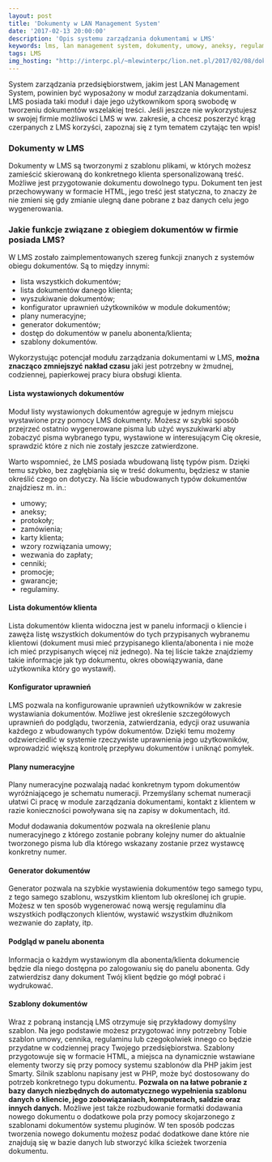 ```yaml
---
layout: post
title: 'Dokumenty w LAN Management System'
date: '2017-02-13 20:00:00'
description: 'Opis systemu zarządzania dokumentami w LMS'
keywords: lms, lan management system, dokumenty, umowy, aneksy, regulaminy, książeczki opłat, wezwania do zapłaty, protokoły przekazywania sprzętu, protokoły zdawczo-odbiorcze
tags: LMS
img_hosting: "http://interpc.pl/~mlewinterpc/lion.net.pl/2017/02/08/dokumenty-w-lan-management-system/"
---
```


System zarządzania przedsiębiorstwem, jakim jest LAN Management System, 
powinien być wyposażony w moduł zarządzania dokumentami. LMS posiada taki moduł i 
daje jego użytkownikom sporą swobodę w tworzeniu dokumentów wszelakiej treści.
Jeśli jeszcze nie wykorzystujesz w swojej firmie możliwości LMS w ww. zakresie, 
a chcesz poszerzyć krąg czerpanych z LMS korzyści, zapoznaj się z tym tematem 
czytając ten wpis!

### Dokumenty w LMS

Dokumenty w LMS są tworzonymi z szablonu plikami, w których możesz 
zamieścić skierowaną do konkretnego klienta spersonalizowaną treść. 
Możliwe jest przygotowanie dokumentu dowolnego typu. Dokument ten jest 
przechowywany w formacie HTML, jego treść jest statyczna, to znaczy że nie 
zmieni się gdy zmianie ulegną dane pobrane z baz danych celu jego 
wygenerowania. 

### Jakie funkcje związane z obiegiem dokumentów w firmie posiada LMS?

W LMS zostało zaimplementowanych szereg funkcji znanych z systemów obiegu 
dokumentów.
Są to między innymi:

* lista wszystkich dokumentów;
* lista dokumentów danego klienta;
* wyszukiwanie dokumentów;
* konfigurator uprawnień użytkowników w module dokumentów;
* plany numeracyjne;
* generator dokumentów;
* dostęp do dokumentów w panelu abonenta/klienta;
* szablony dokumentów.

Wykorzystując potencjał modułu zarządzania dokumentami w LMS, **można 
znacząco zmniejszyć nakład czasu** jaki jest potrzebny w żmudnej, codziennej, 
papierkowej pracy biura obsługi klienta.

#### Lista wystawionych dokumentów

Moduł listy wystawionych dokumentów agreguje w jednym miejscu wystawione przy 
pomocy LMS dokumenty. Możesz w szybki sposób przejrzeć ostatnio wygenerowane 
pisma lub użyć wyszukiwarki aby zobaczyć pisma wybranego typu, wystawione w 
interesującym Cię okresie, sprawdzić które z nich nie zostały jeszcze
zatwierdzone.

Warto wspomnieć, że LMS posiada wbudowaną listę typów pism. Dzięki temu 
szybko, bez zagłębiania się w treść dokumentu, będziesz w stanie 
określić czego on dotyczy. Na liście wbudowanych typów dokumentów 
znajdziesz m. in.:

* umowy;
* aneksy;
* protokoły;
* zamówienia;
* karty klienta;
* wzory rozwiązania umowy;
* wezwania do zapłaty;
* cenniki;
* promocje;
* gwarancje;
* regulaminy.

#### Lista dokumentów klienta

Lista dokumentów klienta widoczna jest w panelu informacji o kliencie i 
zawęża listę wszystkich dokumentów do tych przypisanych wybranemu klientowi 
(dokument musi mieć przypisanego klienta/abonenta i nie może ich mieć 
przypisanych więcej niż jednego). Na tej liście także znajdziemy takie 
informacje jak typ dokumentu, okres obowiązywania, dane użytkownika który go 
wystawił).

#### Konfigurator uprawnień

LMS pozwala na konfigurowanie uprawnień użytkowników w zakresie wystawiania 
dokumentów. Możliwe jest określenie szczegółowych uprawnień do podglądu, 
tworzenia, zatwierdzania, edycji oraz usuwania każdego z wbudowanych typów 
dokumentów. Dzięki temu możemy odzwierciedlić w systemie rzeczywiste 
uprawnienia jego użytkowników, wprowadzić większą kontrolę przepływu 
dokumentów i uniknąć pomyłek.

#### Plany numeracyjne

Plany numeracyjne pozwalają nadać konkretnym typom dokumentów 
wyróżniającego je schematu numeracji. Przemyślany schemat numeracji ułatwi 
Ci pracę w module zarządzania dokumentami, kontakt z klientem w razie 
konieczności powoływana się na zapisy w dokumentach, itd.

Moduł dodawania dokumentów pozwala na określenie planu numeracyjnego z 
którego zostanie pobrany kolejny numer do aktualnie tworzonego pisma lub dla 
którego wskazany zostanie przez wystawcę konkretny numer.

#### Generator dokumentów

Generator pozwala na szybkie wystawienia dokumentów tego samego typu, z tego 
samego szablonu, wszystkim klientom lub określonej ich grupie. Możesz w ten 
sposób wygenerować nową wersję regulaminu dla wszystkich podłączonych 
klientów, wystawić wszystkim dłużnikom wezwanie do zapłaty, itp.

#### Podgląd w panelu abonenta

Informacja o każdym wystawionym dla abonenta/klienta dokumencie będzie dla 
niego dostępna po zalogowaniu się do panelu abonenta. Gdy zatwierdzisz dany 
dokument Twój klient będzie go mógł pobrać i wydrukować.

#### Szablony dokumentów

Wraz z pobraną instancją LMS otrzymuje się przykładowy domyślny szablon. 
Na jego podstawie możesz przygotować inny potrzebny Tobie szablon umowy, 
cennika, regulaminu lub czegokolwiek innego co będzie przydatne w codziennej 
pracy Twojego przedsiębiorstwa. Szablony przygotowuje się w formacie HTML, a 
miejsca na dynamicznie wstawiane elementy tworzy się przy pomocy systemu 
szablonów dla PHP jakim jest Smarty. Silnik szablonu napisany jest w PHP, 
może być dostosowany do potrzeb konkretnego typu dokumentu. **Pozwala on na 
łatwe pobranie z bazy danych niezbędnych do automatycznego wypełnienia 
szablonu danych o kliencie, jego zobowiązaniach, komputerach, saldzie oraz 
innych danych.** Możliwe jest także rozbudowanie formatki dodawania nowego 
dokumentu o dodatkowe pola przy pomocy skojarzonego z szablonami dokumentów 
systemu pluginów. W ten sposób podczas tworzenia nowego dokumentu możesz 
podać dodatkowe dane które nie znajdują się w bazie danych lub stworzyć 
kilka ścieżek tworzenia dokumentu.

